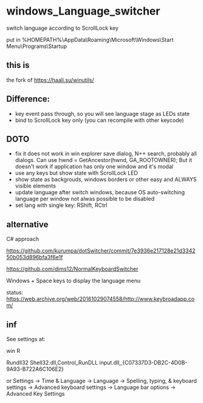 # windows_Language_switcher
switch language according to ScrollLock key

put in
%HOMEPATH%\AppData\Roaming\Microsoft\Windows\Start Menu\Programs\Startup
## this is
the fork of <https://haali.su/winutils/>

## Difference:
* key event pass through, so you will see language stage as LEDs state
* bind to ScrollLock key only (you can recompile with other keycode)

## DOTO
* fix it does not work in win explorer save dialog, N++ search, probably all dialogs. Can use hwnd = GetAncestor(hwnd, GA_ROOTOWNER); But it doesn't work if application has only one window and it's modal 
* use any keys but show state with ScrollLock LED
* show state as backgrouds, windows borders or other easy and ALWAYS visible elements
* update language after switch windows, because OS auto-switching language per window not alwas possible to be disabled
* set lang with single key: RShift, RCtrl

## alternative
C# approach 

<https://github.com/kurumpa/dotSwitcher/commit/7e3936e217128e21d334250b053d896bfa3f6e1f>

<https://github.com/dims12/NormalKeyboardSwitcher>

Windows + Space keys to display the language menu

status: https://web.archive.org/web/20161029074558/http://www.keybroadapp.com/

## inf
See settings at:
 
win R

Rundll32 Shell32.dll,Control_RunDLL input.dll,,{C07337D3-DB2C-4D0B-9A93-B722A6C106E2}

or Settings -> Time & Language -> Language -> Spelling, typing, & keyboard settings -> Advanced keyboard settings -> Language bar options -> Advanced Key Settings
